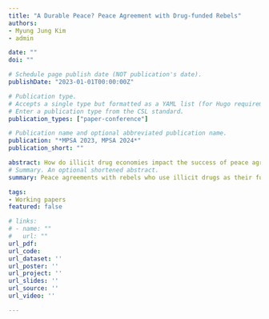 ```yaml
---
title: "A Durable Peace? Peace Agreement with Drug-funded Rebels"
authors:
- Myung Jung Kim
- admin

date: ""
doi: ""

# Schedule page publish date (NOT publication's date).
publishDate: "2023-01-01T00:00:00Z"

# Publication type.
# Accepts a single type but formatted as a YAML list (for Hugo requirements).
# Enter a publication type from the CSL standard.
publication_types: ["paper-conference"]

# Publication name and optional abbreviated publication name.
publication: "*MPSA 2023, MPSA 2024*"
publication_short: ""

abstract: How do illicit drug economies impact the success of peace agreements? This question has been largely overlooked in the literature. In this paper, we address this oversight by examining how a rebel group's involvement in the illicit economy influences the durability of peace following a peaceful settlement. Specifically, we assess the likelihood of group fragmentation and the subsequent levels of violence. We contend that peace agreements signed by rebels reliant on illicit drug economies are more susceptible to fragmentation and recurrent violence. Due to the lucrative nature of the illicit drug trade, the benefits of peace agreements often favor rebel leaders, leaving the rank-and-file members discontented. These lower-ranking rebels, given the motives and opportunities stemming from the illicit drug economies, may revert to illegal activities. Consequently, they are more likely to rearm in order to expand their dominion over drug operations, countering government anti-drug initiatives. This can lead to group fragmentation and sustained violence post-peace agreement. Incorporating territorial provisions in peace agreements, however, could potentially mitigate this outcome by offering collective benefits to the entire rebel faction. We test this hypothesis by examining rebel fragmentation and patterns of violence from 1990 to 2015.
# Summary. An optional shortened abstract.
summary: Peace agreements with rebels who use illicit drugs as their funding sources are more likely to experience rebel splintering and post-war violence. This effect is mitigated when the peace agreements include territorial provisions.

tags:
- Working papers
featured: false

# links:
# - name: ""
#   url: ""
url_pdf: 
url_code: 
url_dataset: ''
url_poster: ''
url_project: ''
url_slides: ''
url_source: ''
url_video: ''

---
```

